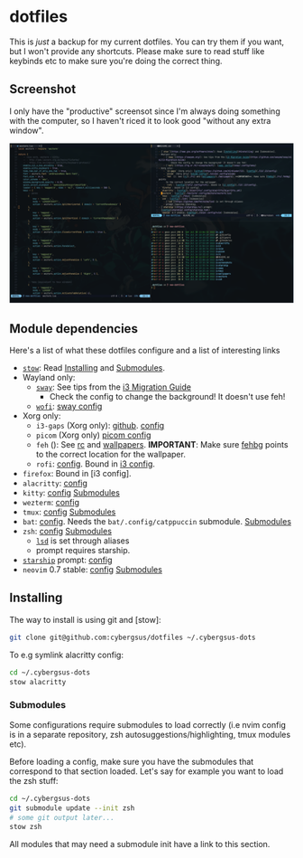 [Submodules]: #submodules


# dotfiles

This is *just* a backup for my current dotfiles. You can try them if you want,
but I won't provide any shortcuts. Please make sure to read stuff like keybinds
etc to make sure you're doing the correct thing.

## Screenshot

I only have the "productive" screensot since I'm always doing something with the
computer, so I haven't riced it to look good "without any extra window".

![busy screenshot](screenshots/work.png)


## Module dependencies

Here's a list of what these dotfiles configure and a list of interesting links

- [`stow`](https://www.gnu.org/software/stow/): Read [Installing](#installing) and [Submodules].
- Wayland only:
    - [`sway`](https://swaywm.org/): See tips from the [i3 Migration Guide](https://github.com/swaywm/sway/wiki/i3-Migration-Guide)
        - Check the config to change the background! It doesn't use feh!
    - [`wofi`](https://hg.sr.ht/~scoopta/wofi): [sway config](sway/.config/sway)
- Xorg only:
    - `i3-gaps` (Xorg only): [github](https://github.com/Airblader/i3). [config](./i3/.i3/config)
    - `picom` (Xorg only) [picom config](./picom/.config/picom)
    - `feh` (): See [rc](./rc) and [wallpapers](./wallpapers). **IMPORTANT**: Make sure [fehbg](./rc/.fehbg) points
      to the correct location for the wallpaper.
    - `rofi`: [config](rofi/.config/rofi). Bound in [i3 config](./i3/.i3/config).
- `firefox`: Bound in [i3 config].
- `alacritty`: [config](./alacritty/.config/alacritty/alacritty.yml)
- `kitty`: [config](./kitty/.config/kitty/kitty.conf) [Submodules]
- `wezterm`: [config](./wezterm/.config/wezterm/wezterm.lua)
- `tmux`: [config](./tmux) [Submodules]
- `bat`: [config](bat/.config/bat). Needs the `bat/.config/catppuccin` submodule. [Submodules]
- `zsh`: [config](./zsh) [Submodules]
    - [`lsd`](https://github.com/Peltoche/lsd) is set through aliases
    - prompt requires starship.
- [`starship`](https://starship.rs/) prompt:
  [config](starship/.config/starship.toml)
- `neovim` 0.7 stable: [config](./nvim/.config/nvim) [Submodules]


## Installing

The way to install is using git and [stow]:

```sh
git clone git@github.com:cybergsus/dotfiles ~/.cybergsus-dots
```

To e.g symlink alacritty config:

```sh
cd ~/.cybergsus-dots
stow alacritty
```


### Submodules

Some configurations require submodules to load correctly (i.e nvim config is in
a separate repository, zsh autosuggestions/highlighting, tmux modules etc).

Before loading a config, make sure you have the submodules that correspond to
that section loaded. Let's say for example you want to load the zsh stuff:

```sh
cd ~/.cybergsus-dots
git submodule update --init zsh
# some git output later...
stow zsh
```

All modules that may need a submodule init have a link to this section.


<!-- TODO: add nushell? -->
